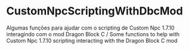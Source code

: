 # CustomNpcScriptingWithDbcMod
Algumas funções para ajudar com o scripting de Custom Npc 1.7.10 interagindo com o mod Dragon Block C / Some functions to help with Custom Npc 1.7.10 scripting interacting with the Dragon Block C mod
